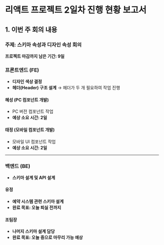 # **리액트 프로젝트 2일차 진행 현황 보고서**

## 1. 이번 주 회의 내용

### 주제: 스키마 속성과 디자인 속성 회의

**프로젝트 마감까지 남은 기간: 9일**

### 프론트엔드 (FE)

- **디자인 색상 결정**
- **헤더(Header) 구조 설계** → 헤더가 두 개 필요하여 작업 진행

#### 혜성 (PC 컴포넌트 개발)

- PC 버전 컴포넌트 작업
- **예상 소요 시간: 2일**

#### 태정 (모바일 컴포넌트 개발)

- 모바일 UI 컴포넌트 작업
- **예상 소요 시간: 2일**

---

### 백엔드 (BE)

- **스키마 설계 및 API 설계**

#### 유정

- **예약 시스템 관련 스키마 설계**
- **완료 목표: 오늘 퇴실 전까지**

#### 조팀장

- **나머지 스키마 설계 담당**
- **완료 목표: 오늘 중으로 마무리 가능 예상**
